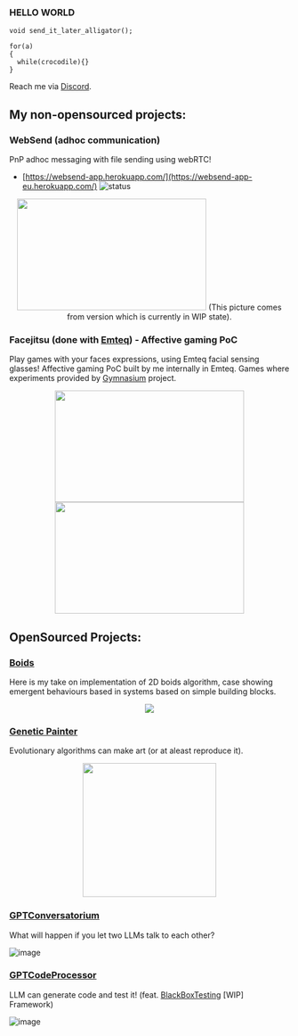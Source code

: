### HELLO WORLD

```
void send_it_later_alligator();

for(a)
{
  while(crocodile){}
}
```

Reach me via [Discord](discordapp.com/users/691353309868458056).

## My non-opensourced projects: 

### WebSend (adhoc communication)

PnP adhoc messaging with file sending using webRTC!
* [https://websend-app.herokuapp.com/](https://websend-app-eu.herokuapp.com/) ![status](https://img.shields.io/badge/status-up-green.svg)

<p align="center">
  <img src=https://user-images.githubusercontent.com/40773550/222991743-554042f9-e2a4-4095-8450-bfc5725f379a.png width="340" height="200">
(This picture comes from version which is currently in WIP state).

### **Facejitsu** (done with [Emteq](https://www.emteqlabs.com/)) - Affective gaming PoC

Play games with your faces expressions, using Emteq facial sensing glasses! Affective gaming PoC built by me internally in Emteq. Games where experiments provided by [Gymnasium](https://github.com/Farama-Foundation/Gymnasium) project.  

<p align="center">
  <img src=https://user-images.githubusercontent.com/40773550/228829034-e0a69858-92bb-4754-8993-1599176c7dfd.gif width="340" height="200">
  <img src=https://user-images.githubusercontent.com/40773550/228829964-80705b7e-74c8-4e3f-bffd-81c974013597.gif width="340" height="200">
</p>


## OpenSourced Projects: 

### [Boids](https://github.com/PeterWaIIace/Boids)

Here is my take on implementation of 2D boids algorithm, case showing emergent behaviours based in systems based on simple building blocks.

<p align="center">
  <img src=https://user-images.githubusercontent.com/40773550/221363441-8afa31f7-3d15-4258-a417-1056fa4e333d.gif>
</p>

### [Genetic Painter](https://github.com/PeterWaIIace/GeneticPainter)

Evolutionary algorithms can make art (or at aleast reproduce it).

<p align="center">
  <img src=https://user-images.githubusercontent.com/40773550/228100220-3f8be211-896a-440f-9829-57247c1e3208.gif width="240" height="240">
</p>

### [GPTConversatorium](https://github.com/PeterWaIIace/GPTConversatorium)

What will happen if you let two LLMs talk to each other? 

![image](https://user-images.githubusercontent.com/40773550/221328004-4e8bc586-06d5-4a8e-b592-d6674d0d2e36.png)

### [GPTCodeProcessor](https://github.com/PeterWaIIace/GPTCodeProcessor)

LLM can generate code and test it! (feat. [BlackBoxTesting](https://github.com/PeterWaIIace/BlackBoxTesting) [WIP] Framework)

![image](https://user-images.githubusercontent.com/40773550/218609556-b03af4a8-bbdd-4dc0-aa76-f0ffb5832244.png)


<!--
**PeterWaIIace/PeterWaIIace** is a ✨ _special_ ✨ repository because its `README.md` (this file) appears on your GitHub profile.

Here are some ideas to get you started:

- 🔭 I’m currently working on ...
- 🌱 I’m currently learning ...
- 👯 I’m looking to collaborate on ...
- 🤔 I’m looking for help with ...
- 💬 Ask me about ...
- 📫 How to reach me: ...
- 😄 Pronouns: ...
- ⚡ Fun fact: ...
-->
